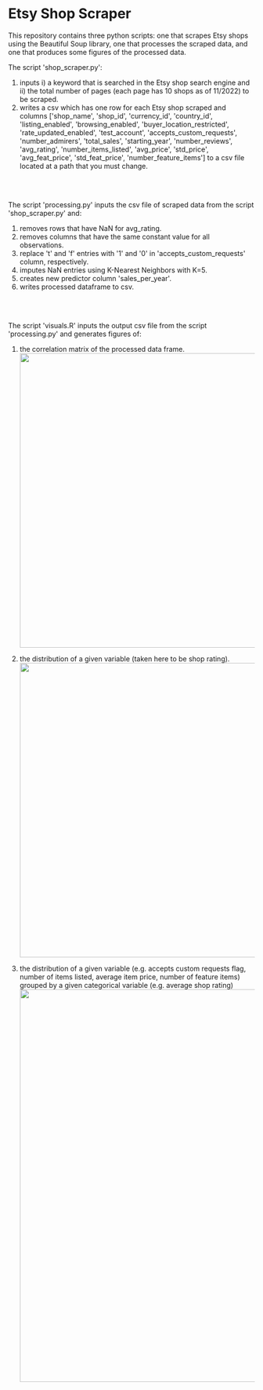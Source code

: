 # Etsy Shop Scraper
This repository contains three python scripts: one that scrapes Etsy shops using the Beautiful Soup library, one that processes the scraped data, and one that produces some figures of the processed data.

The script 'shop_scraper.py':
1. inputs i) a keyword that is searched in the Etsy shop search engine and ii) the total number of pages (each page has 10 shops as of 11/2022) to be scraped.
2. writes a csv which has one row for each Etsy shop scraped and columns ['shop_name', 'shop_id', 'currency_id', 'country_id', 'listing_enabled', 'browsing_enabled', 'buyer_location_restricted', 'rate_updated_enabled', 'test_account', 'accepts_custom_requests', 'number_admirers', 'total_sales', 'starting_year', 'number_reviews', 'avg_rating', 'number_items_listed', 'avg_price', 'std_price', 'avg_feat_price', 'std_feat_price', 'number_feature_items'] to a csv file located at a path that you must change. 

<br />
<br />

The script 'processing.py' inputs the csv file of scraped data from the script 'shop_scraper.py' and:
1. removes rows that have NaN for avg_rating.
2. removes columns that have the same constant value for all observations.
3. replace 't' and 'f' entries with '1' and '0' in 'accepts_custom_requests' column, respectively.
4. imputes NaN entries using K-Nearest Neighbors with K=5.
5. creates new predictor column 'sales_per_year'.
6. writes processed dataframe to csv.

<br />
<br />

The script 'visuals.R' inputs the output csv file from the script 'processing.py' and generates figures of:
1. the correlation matrix of the processed data frame.<br />
<img src="https://github.com/hdlugas/etsy_shop_scraper/assets/73852653/a83a5754-cdf2-4cd3-bbfe-cb20096dac0a" width="600" /> <br />

2. the distribution of a given variable (taken here to be shop rating).<br />
<img src="https://github.com/hdlugas/etsy_shop_scraper/assets/73852653/102dae69-5349-408e-8e05-0f1540d86c4d" width="600" /> <br />

3. the distribution of a given variable (e.g. accepts custom requests flag, number of items listed, average item price, number of feature items) grouped by a given categorical variable (e.g. average shop rating) <br />
<img src="https://github.com/hdlugas/etsy_shop_scraper/assets/73852653/ed2d35a4-3e59-498b-8ca8-47b98e552ec4" width="800" /> <br />



